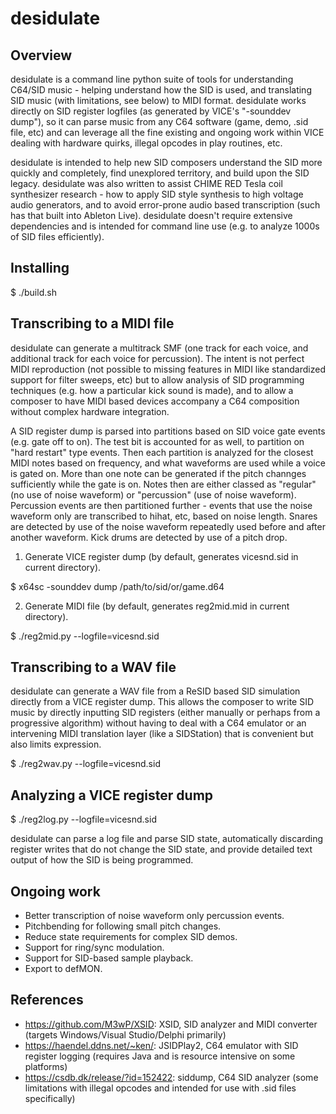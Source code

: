 # desidulate

## Overview

desidulate is a command line python suite of tools for understanding C64/SID music - helping understand how the SID is used, and translating SID music (with limitations, see below) to MIDI format. desidulate works directly on SID register logfiles (as generated by VICE's "-sounddev dump"), so it can parse music from any C64 software (game, demo, .sid file, etc) and can leverage all the fine existing and ongoing work within VICE dealing with hardware quirks, illegal opcodes in play routines, etc.

desidulate is intended to help new SID composers understand the SID more quickly and completely, find unexplored territory, and build upon the SID legacy. desidulate was also written to assist CHIME RED Tesla coil synthesizer research - how to apply SID style synthesis to high voltage audio generators, and to avoid error-prone audio based transcription (such has that built into Ableton Live). desidulate doesn't require extensive dependencies and is intended for command line use (e.g. to analyze 1000s of SID files efficiently).

## Installing

$ ./build.sh


## Transcribing to a MIDI file

desidulate can generate a multitrack SMF (one track for each voice, and additional track for each voice for percussion). The intent is not perfect MIDI reproduction (not possible to missing features in MIDI like standardized support for filter sweeps, etc) but to allow analysis of SID programming techniques (e.g. how a particular kick sound is made), and to allow a composer to have MIDI based devices accompany a C64 composition without complex hardware integration.

A SID register dump is parsed into partitions based on SID voice gate events (e.g. gate off to on). The test bit is accounted for as well, to partition on "hard restart" type events. Then each partition is analyzed for the closest MIDI notes based on frequency, and what waveforms are used while a voice is gated on. More than one note can be generated if the pitch channges sufficiently while the gate is on. Notes then are either classed as "regular" (no use of noise waveform) or "percussion" (use of noise waveform). Percussion events are then partitioned further - events that use the noise waveform only are transcribed to hihat, etc, based on noise length. Snares are detected by use of the noise waveform repeatedly used before and after another waveform. Kick drums are detected by use of a pitch drop.

1. Generate VICE register dump (by default, generates vicesnd.sid in current directory).

$ x64sc -sounddev dump /path/to/sid/or/game.d64

2. Generate MIDI file (by default, generates reg2mid.mid in current directory).

$ ./reg2mid.py --logfile=vicesnd.sid


## Transcribing to a WAV file

desidulate can generate a WAV file from a ReSID based SID simulation directly from a VICE register dump. This allows the composer to write SID music by directly inputting SID registers (either manually or perhaps from a progressive algorithm) without having to deal with a C64 emulator or an intervening MIDI translation layer (like a SIDStation) that is convenient but also limits expression.

$ ./reg2wav.py --logfile=vicesnd.sid


## Analyzing a VICE register dump

$ ./reg2log.py --logfile=vicesnd.sid

desidulate can parse a log file and parse SID state, automatically discarding register writes that do not change the SID state, and provide detailed text output of how the SID is being programmed.


## Ongoing work

* Better transcription of noise waveform only percussion events.
* Pitchbending for following small pitch changes.
* Reduce state requirements for complex SID demos.
* Support for ring/sync modulation.
* Support for SID-based sample playback.
* Export to defMON.

## References

* https://github.com/M3wP/XSID: XSID, SID analyzer and MIDI converter (targets Windows/Visual Studio/Delphi primarily)
* https://haendel.ddns.net/~ken/: JSIDPlay2, C64 emulator with SID register logging (requires Java and is resource intensive on some platforms)
* https://csdb.dk/release/?id=152422: siddump, C64 SID analyzer (some limitations with illegal opcodes and intended for use with .sid files specifically)
